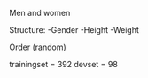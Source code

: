 Men and women 

Structure:
	-Gender
	-Height
	-Weight

Order (random)

trainingset = 392
devset = 98